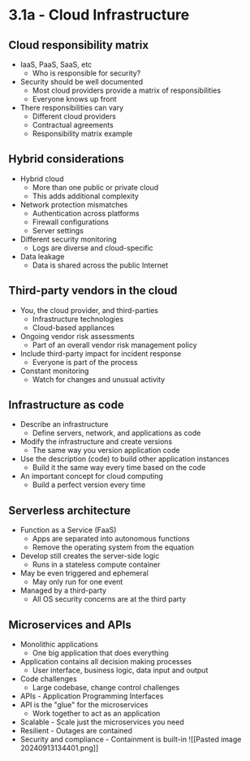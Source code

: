 # 3.1a - Cloud Infrastructure
## Cloud responsibility matrix
- IaaS, PaaS, SaaS, etc
	- Who is responsible for security?
- Security should be well documented
	- Most cloud providers provide a matrix of responsibilities
	- Everyone knows up front
- There responsibilities can vary
	- Different cloud providers
	- Contractual agreements
	- Responsibility matrix example
## Hybrid considerations
- Hybrid cloud
	- More than one public or private cloud
	- This adds additional complexity
- Network protection mismatches
	- Authentication across platforms
	- Firewall configurations
	- Server settings
- Different security monitoring
	- Logs are diverse and cloud-specific
- Data leakage
	- Data is shared across the public Internet
## Third-party vendors in the cloud
- You, the cloud provider, and third-parties
	- Infrastructure technologies
	- Cloud-based appliances
- Ongoing vendor risk assessments
	- Part of an overall vendor risk management policy
- Include third-party impact for incident response
	- Everyone is part of the process
- Constant monitoring
	- Watch for changes and unusual activity
## Infrastructure as code
- Describe an infrastructure
	- Define servers, network, and applications as code
- Modify the infrastructure and create versions
	- The same way you version application code
- Use the description (code) to build other application instances
	- Build it the same way every time based on the code
- An important concept for cloud computing
	- Build a perfect version every time
## Serverless architecture
- Function as a Service (FaaS)
	- Apps are separated into autonomous functions
	- Remove the operating system from the equation
- Develop still creates the server-side logic
	- Runs in a stateless compute container
- May be even triggered and ephemeral
	- May only run for one event
- Managed by a third-party
	- All OS security concerns are at the third party
## Microservices and APIs
- Monolithic applications
	- One big application that does everything
- Application contains all decision making processes
	- User interface, business logic, data input and output
- Code challenges
	- Large codebase, change control challenges
- APIs - Application Programming Interfaces
- API is the "glue" for the microservices
	- Work together to act as an application
- Scalable - Scale just the microservices you need
- Resilient - Outages are contained
- Security and compliance - Containment is built-in
![[Pasted image 20240913134401.png]]